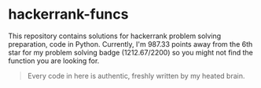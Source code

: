 # hackerrank-funcs
This repository contains solutions for hackerrank problem solving preparation, code in Python.
Currently, I'm 987.33 points away from the 6th star for my problem solving badge (1212.67/2200) so you might not find the function you are looking for.

> Every code in here is authentic, freshly written by my heated brain.
